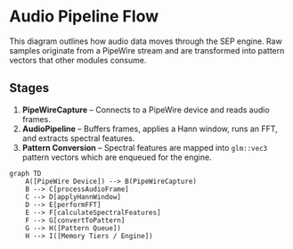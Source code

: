 # Audio Pipeline Flow

This diagram outlines how audio data moves through the SEP engine. Raw samples originate from a PipeWire stream and are transformed into pattern vectors that other modules consume.

## Stages
1. **PipeWireCapture** – Connects to a PipeWire device and reads audio frames.
2. **AudioPipeline** – Buffers frames, applies a Hann window, runs an FFT, and extracts spectral features.
3. **Pattern Conversion** – Spectral features are mapped into `glm::vec3` pattern vectors which are enqueued for the engine.

```mermaid
graph TD
    A([PipeWire Device]) --> B(PipeWireCapture)
    B --> C[processAudioFrame]
    C --> D[applyHannWindow]
    D --> E[performFFT]
    E --> F[calculateSpectralFeatures]
    F --> G[convertToPattern]
    G --> H([Pattern Queue])
    H --> I([Memory Tiers / Engine])
```
